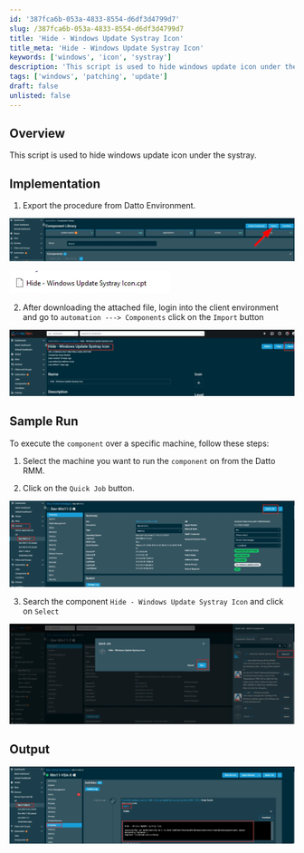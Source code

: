 ```yaml
---
id: '387fca6b-053a-4833-8554-d6df3d4799d7'
slug: /387fca6b-053a-4833-8554-d6df3d4799d7
title: 'Hide - Windows Update Systray Icon'
title_meta: 'Hide - Windows Update Systray Icon'
keywords: ['windows', 'icon', 'systray']
description: 'This script is used to hide windows update icon under the systray'
tags: ['windows', 'patching', 'update']
draft: false
unlisted: false
---
```


## Overview

This script is used to hide windows update icon under the systray.

## Implementation  

1. Export the procedure from Datto Environment.

![Image 1](../../../static/img/docs/387fca6b-053a-4833-8554-d6df3d4799d7/import.webp)

![Image 2](../../../static/img/docs/387fca6b-053a-4833-8554-d6df3d4799d7/cptfile.webp)

2. After downloading the attached file, login into the client environment and go to `automation ---> Components` click on the `Import` button

![Image 3](../../../static/img/docs/387fca6b-053a-4833-8554-d6df3d4799d7/Export.webp)

## Sample Run

To execute the `component` over a specific machine, follow these steps:  

1. Select the machine you want to run the `component` on from the Datto RMM.  

2. Click on the `Quick Job` button.  

![Image 4](../../../static/img/docs/387fca6b-053a-4833-8554-d6df3d4799d7/quickjob.webp)  

3. Search the component `Hide - Windows Update Systray Icon` and click on `Select`

![Image 5](../../../static/img/docs/387fca6b-053a-4833-8554-d6df3d4799d7/run-procedure.webp)

## Output

![Image 6](../../../static/img/docs/387fca6b-053a-4833-8554-d6df3d4799d7/logs.webp)